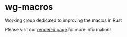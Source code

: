 # wg-macros

Working group dedicated to improving the macros in Rust

Please visit our [rendered page] for more information!

[rendered page]: https://rust-lang.github.io/wg-macros/
